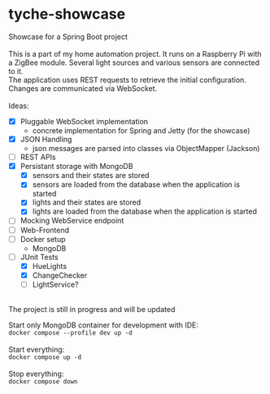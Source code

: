 # tyche-showcase
Showcase for a Spring Boot project<br />
<br />
This is a part of my home automation project. It runs on a Raspberry Pi with a ZigBee module. Several light sources and various sensors are connected to it.<br />
The application uses REST requests to retrieve the initial configuration. Changes are communicated via WebSocket.<br />
<br />
Ideas:<br />
* [x] Pluggable WebSocket implementation
  - concrete implementation for Spring and Jetty (for the showcase)
* [x] JSON Handling
  - json messages are parsed into classes via ObjectMapper (Jackson)
* [ ] REST APIs
* [x] Persistant storage with MongoDB
  - [x] sensors and their states are stored
  - [x] sensors are loaded from the database when the application is started
  - [x] lights and their states are stored
  - [x] lights are loaded from the database when the application is started
* [ ] Mocking WebService endpoint
* [ ] Web-Frontend
* [ ] Docker setup
  - MongoDB
* [ ] JUnit Tests
  - [x] HueLights
  - [x] ChangeChecker
  - [ ] LightService?

<br />
The project is still in progress and will be updated

Start only MongoDB container for development with IDE:<br />
`docker compose --profile dev up -d`<br />
<br />
Start everything:<br /> 
`docker compose up -d`<br />
<br />
Stop everything:<br />
`docker compose down`